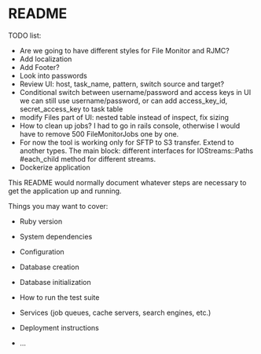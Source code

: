 # README

TODO list:

* Are we going to have different styles for File Monitor and RJMC?
* Add localization
* Add Footer?
* Look into passwords
* Review UI: host, task_name, pattern, switch source and target?
* Conditional switch between username/password and access keys in UI
  we can still use username/password, or can add access_key_id, secret_access_key
  to task table
* modify Files part of UI: nested table instead of inspect, fix sizing 
* How to clean up jobs? I had to go in rails console, otherwise I would have to remove 500 FileMonitorJobs one by one.
* For now the tool is working only for SFTP to S3 transfer. Extend to another types. The main block: different interfaces for 
  IOStreams::Paths #each_child method for different streams.
* Dockerize application  


This README would normally document whatever steps are necessary to get the
application up and running.

Things you may want to cover:

* Ruby version

* System dependencies

* Configuration

* Database creation

* Database initialization

* How to run the test suite

* Services (job queues, cache servers, search engines, etc.)

* Deployment instructions

* ...
